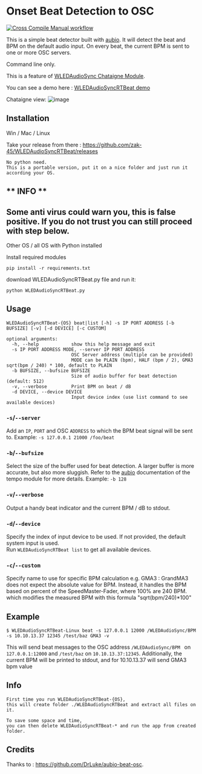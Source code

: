 # Onset Beat Detection to OSC
[![Cross Compile Manual workflow](https://github.com/zak-45/WLEDAudioSyncRTBeat/actions/workflows/manual.yml/badge.svg)](https://github.com/zak-45/WLEDAudioSyncRTBeat/actions/workflows/manual.yml)

This is a simple beat detector built with [aubio](https://github.com/aubio/aubio).
It will detect the beat and BPM on the default audio input.
On every beat, the current BPM is sent to one or more OSC servers.

Command line only.
 
This is a feature of [WLEDAudioSync Chataigne Module](https://github.com/zak-45/WLEDAudioSync-Chataigne-Module).

You can see a demo here : [WLEDAudioSyncRTBeat demo](https://youtu.be/VXM_zEzKo6M)

Chataigne view:
![image](https://github.com/zak-45/WLEDAudioSyncRTBeat/assets/121941293/89b89dbf-49bb-410e-8d7b-2c43357c5100)



## Installation

Win / Mac / Linux

Take your release from there : https://github.com/zak-45/WLEDAudioSyncRTBeat/releases

```
No python need.
This is a portable version, put it on a nice folder and just run it according your OS.
```

** INFO **
---
Some anti virus could warn you, this is false positive.
If you do not trust you can still proceed with step below.
---

Other OS / all OS with Python installed 

Install required modules
```
pip install -r requirements.txt
```

download WLEDAudioSyncRTBeat.py file and run it:
```
python WLEDAudioSyncRTBeat.py
``` 

## Usage

```
WLEDAudioSyncRTBeat-{OS} beat|list [-h] -s IP PORT ADDRESS [-b BUFSIZE] [-v] [-d DEVICE] [-c CUSTOM]

optional arguments:
  -h, --help            show this help message and exit
  -s IP PORT ADDRESS MODE, --server IP PORT ADDRESS
                        OSC Server address (multiple can be provided)
                        MODE can be PLAIN (bpm), HALF (bpm / 2), GMA3 sqrt(bpm / 240) * 100, default to PLAIN
  -b BUFSIZE, --bufsize BUFSIZE
                        Size of audio buffer for beat detection (default: 512)
  -v, --verbose         Print BPM on beat / dB
  -d DEVICE, --device DEVICE
                        Input device index (use list command to see available devices)

```

### `-s`/`--server`
Add an `IP`, `PORT` and OSC `ADDRESS` to which the BPM beat signal will be sent to. Example: `-s 127.0.0.1 21000 /foo/beat`

### `-b`/`--bufsize`
Select the size of the buffer used for beat detection.
A larger buffer is more accurate, but also more sluggish.
Refer to the [aubio](https://github.com/aubio/aubio) documentation of the tempo module for more details.
Example: `-b 128`

### `-v`/`--verbose`
Output a handy beat indicator and the current BPM / dB to stdout.

### `-d`/`--device`
Specify the index of input device to be used.
If not provided, the default system input is used.  
Run `WLEDAudioSyncRTBeat list` to get all available devices.

### `-c`/`--custom`
Specify name to use for specific BPM calculation
e.g. GMA3  : GrandMA3 does not expect the absolute value for BPM.
Instead, it handles the BPM based on percent of the SpeedMaster-Fader, where 100% are 240 BPM.
which modifies the measured BPM with this formula "sqrt(bpm/240)*100"


## Example

```
$ WLEDAudioSyncRTBeat-Linux beat -s 127.0.0.1 12000 /WLEDAudioSync/BPM -s 10.10.13.37 12345 /test/baz GMA3 -v
```

This will send beat messages to the OSC address `/WLEDAudioSync/BPM ` on `127.0.0.1:12000` and `/test/baz` on `10.10.13.37:12345`.
Additionally, the current BPM will be printed to stdout, and for 10.10.13.37 will send GMA3 bpm value

## Info 

```
First time you run WLEDAudioSyncRTBeat-{OS},
this will create folder ./WLEDAudioSyncRTBeat and extract all files on it.

To save some space and time,
you can then delete WLEDAudioSyncRTBeat-* and run the app from created folder.
```

## Credits

Thanks to :  https://github.com/DrLuke/aubio-beat-osc.
